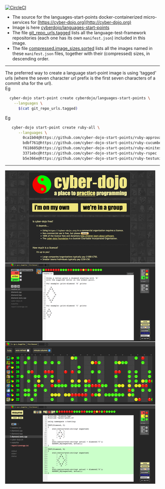 
[![CircleCI](https://circleci.com/gh/cyber-dojo/languages-start-points.svg?style=svg)](https://circleci.com/gh/cyber-dojo/languages-start-points)

- The source for the languages-start-points docker-containerized micro-services for [https://cyber-dojo.org](http://cyber-dojo.org)
- Image is here [cyberdojo/languages-start-points](https://hub.docker.com/r/cyberdojo/languages-start-points/tags)
- The file [git_repo_urls.tagged](https://github.com/cyber-dojo/languages-start-points/blob/master/git_repo_urls.tagged) lists all the language-test-framework repositories (each one has its own `manifest.json`) included in this image.
- The file [compressed.image_sizes.sorted](https://github.com/cyber-dojo/languages-start-points/blob/master/compressed.image_sizes.sorted) lists all the images named in these `manifest.json` files, together with their (compressed) sizes, in descending order.

***

The preferred way to create a language start-point image is using 'tagged' urls (where the seven
character url prefix is the first seven characters of a commit sha for the url).  
Eg
```bash
  cyber-dojo start-point create cyberdojo/languages-start-points \
    --languages \
      $(cat git_repo_urls.tagged)
```
Eg
```bash
   cyber-dojo start-point create ruby-all \
      --languages \
        0ca1b04@https://github.com/cyber-dojo-start-points/ruby-approval \
        bdbf761@https://github.com/cyber-dojo-start-points/ruby-cucumber \
        f618605@https://github.com/cyber-dojo-start-points/ruby-minitest \
        3371ebc@https://github.com/cyber-dojo-start-points/ruby-rspec    \
        b5e366e@https://github.com/cyber-dojo-start-points/ruby-testunit
```

***

![cyber-dojo.org home page](https://github.com/cyber-dojo/cyber-dojo/blob/master/shared/home_page_snapshot.png)
